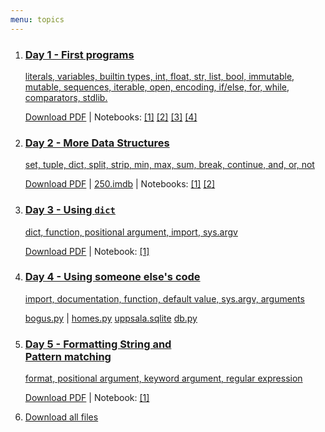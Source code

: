 ```yaml
---
menu: topics
---
```



<ol id="topics">
<li>
<a href="404.md">
<h3>Day 1 - First programs</h3>

literals, variables, builtin types, int, float, str, list, bool,
immutable, mutable, sequences, iterable, open,
encoding, if/else, for, while, comparators, stdlib.
</a>
<p class="notebook-links">
<a href="404.md" download>Download PDF</a> |
Notebooks:
<a
href="http://nbviewer.jupyter.org/github/NBISweden/workshop-python/blob/ht18/exercises/day1/Day_1_Exercise_1.ipynb">[1]</a>
<a href="http://nbviewer.jupyter.org/github/NBISweden/workshop-python/blob/ht18/exercises/day1/Day_1_Exercise_2.ipynb">[2]</a>
<a
href="http://nbviewer.jupyter.org/github/NBISweden/workshop-python/blob/ht18/exercises/day1/Day_1_Exercise_3.ipynb">[3]</a>
<a
href="http://nbviewer.jupyter.org/github/NBISweden/workshop-python/blob/ht18/exercises/day1/Day_1_Exercise_4.ipynb">[4]</a>

</p>
</li>

<li>
<a href="404.md">
<h3>Day 2 - More Data Structures</h3>

set, tuple, dict, split, strip, min, max, sum, break, continue, and, or, not
</a>
<p class="notebook-links">
<a href="404.md" download>Download PDF</a> |
<a href="https://github.com/NBISweden/workshop-python/blob/ht18/files/250.imdb" download>250.imdb</a> |
Notebooks:
<a href="http://nbviewer.jupyter.org/github/NBISweden/workshop-python/blob/ht18/exercises/day2/Day_2_Exercise_1.ipynb">[1]</a>
<a href="http://nbviewer.jupyter.org/github/NBISweden/workshop-python/blob/ht18/exercises/day2/Day_2_Exercise_2.ipynb">[2]</a>
</p>
</li>

<li>
<a href="404.md">
<h3>Day 3 - Using <code>dict</code></h3>

dict, function, positional argument, import, sys.argv
</a>
<p class="notebook-links">
<a href="404.md" download>Download PDF</a> |
Notebook:
<a href="http://nbviewer.jupyter.org/github/NBISweden/workshop-python/blob/ht18/exercises/day3/Day_3_Exercise_1.ipynb">[1]</a>
</p>
</li>

<li>
<a href="404.md" class="no-keynote">
<h3>Day 4 - Using someone else's code</h3>

import, documentation, function, default value, sys.argv, arguments
</a>
<p class="notebook-links">
<a href="https://raw.githubusercontent.com/NBISweden/workshop-python/ht17/assignment/bogus.py">bogus.py</a>
|
<a href="https://raw.githubusercontent.com/NBISweden/workshop-python/ht17/homes/homes.py">homes.py</a>
<a href="https://github.com/NBISweden/workshop-python/raw/ht17/homes/uppsala.sqlite">uppsala.sqlite</a>
<a href="https://github.com/NBISweden/workshop-python/raw/ht17/homes/db.py">db.py</a>
</p>
</li>

<li>
<a href="404.md">
<h3>Day 5 - Formatting String and <br>Pattern matching</h3>

format, positional argument, keyword argument, regular expression
</a>
<p class="notebook-links">
<a href="404.md" download>Download PDF</a> |
Notebook:
<a href="http://nbviewer.jupyter.org/github/NBISweden/workshop-python/blob/ht18/exercises/day5/Day_5_Exercise_1.ipynb">[1]</a>
</p>
</li>

<li>
<a href="https://minhaskamal.github.io/DownGit/#/home?url=https://github.com/NBISweden/workshop-python/tree/ht18/downloads" download>Download all files
</a>
</li>

</ol>
